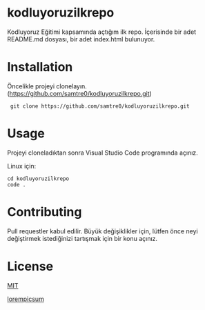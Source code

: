 # kodluyoruzilkrepo 
Kodluyoruz Eğitimi kapsamında açtığım ilk repo. İçerisinde bir adet README.md dosyası, bir adet index.html bulunuyor. 
# Installation 
Öncelikle projeyi clonelayın. (https://github.com/samtre0/kodluyoruzilkrepo.git) 

```
 git clone https://github.com/samtre0/kodluyoruzilkrepo.git 
```


# Usage

Projeyi cloneladıktan sonra Visual Studio Code programında açınız.

Linux için:


```
cd kodluyoruzilkrepo
code .
```

# Contributing

Pull requestler kabul edilir. Büyük değişiklikler için, lütfen önce neyi değiştirmek istediğinizi tartışmak için bir konu açınız.

# License

[MIT](https://choosealicense.com/licenses/mit/)


[lorempicsum](https://picsum.photos/200/300)

